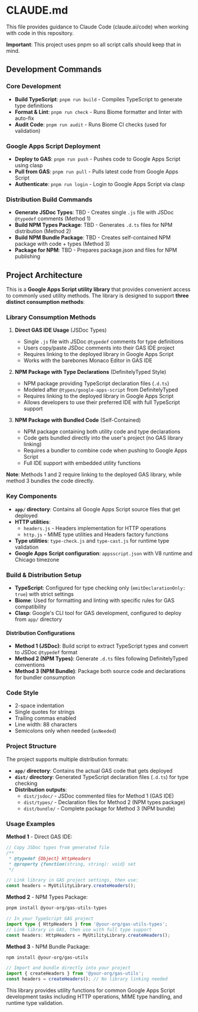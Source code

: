 # CLAUDE.md

This file provides guidance to Claude Code (claude.ai/code) when working with code in this repository.

**Important**: This project uses pnpm so all script calls should keep that in mind.

## Development Commands

### Core Development
- **Build TypeScript**: `pnpm run build` - Compiles TypeScript to generate type definitions
- **Format & Lint**: `pnpm run check` - Runs Biome formatter and linter with auto-fix
- **Audit Code**: `pnpm run audit` - Runs Biome CI checks (used for validation)

### Google Apps Script Deployment
- **Deploy to GAS**: `pnpm run push` - Pushes code to Google Apps Script using clasp
- **Pull from GAS**: `pnpm run pull` - Pulls latest code from Google Apps Script
- **Authenticate**: `pnpm run login` - Login to Google Apps Script via clasp

### Distribution Build Commands
- **Generate JSDoc Types**: TBD - Creates single `.js` file with JSDoc `@typedef` comments (Method 1)
- **Build NPM Types Package**: TBD - Generates `.d.ts` files for NPM distribution (Method 2)
- **Build NPM Bundle Package**: TBD - Creates self-contained NPM package with code + types (Method 3)
- **Package for NPM**: TBD - Prepares package.json and files for NPM publishing

## Project Architecture

This is a **Google Apps Script utility library** that provides convenient access to commonly used utility methods. The library is designed to support **three distinct consumption methods**:

### Library Consumption Methods

1. **Direct GAS IDE Usage** (JSDoc Types)
   - Single `.js` file with JSDoc `@typedef` comments for type definitions
   - Users copy/paste JSDoc comments into their GAS IDE project
   - Requires linking to the deployed library in Google Apps Script
   - Works with the barebones Monaco Editor in GAS IDE

2. **NPM Package with Type Declarations** (DefinitelyTyped Style)
   - NPM package providing TypeScript declaration files (`.d.ts`)
   - Modeled after `@types/google-apps-script` from DefinitelyTyped
   - Requires linking to the deployed library in Google Apps Script
   - Allows developers to use their preferred IDE with full TypeScript support

3. **NPM Package with Bundled Code** (Self-Contained)
   - NPM package containing both utility code and type declarations
   - Code gets bundled directly into the user's project (no GAS library linking)
   - Requires a bundler to combine code when pushing to Google Apps Script
   - Full IDE support with embedded utility functions

**Note**: Methods 1 and 2 require linking to the deployed GAS library, while method 3 bundles the code directly.

### Key Components

- **`app/` directory**: Contains all Google Apps Script source files that get deployed
- **HTTP utilities**:
  - `headers.js` - Headers implementation for HTTP operations
  - `http.js` - MIME type utilities and Headers factory functions
- **Type utilities**: `type-check.js` and `type-cast.js` for runtime type validation
- **Google Apps Script configuration**: `appsscript.json` with V8 runtime and Chicago timezone

### Build & Distribution Setup

- **TypeScript**: Configured for type checking only (`emitDeclarationOnly: true`) with strict settings
- **Biome**: Used for formatting and linting with specific rules for GAS compatibility
- **Clasp**: Google's CLI tool for GAS development, configured to deploy from `app/` directory

#### Distribution Configurations
- **Method 1 (JSDoc)**: Build script to extract TypeScript types and convert to JSDoc `@typedef` format
- **Method 2 (NPM Types)**: Generate `.d.ts` files following DefinitelyTyped conventions
- **Method 3 (NPM Bundle)**: Package both source code and declarations for bundler consumption

### Code Style

- 2-space indentation
- Single quotes for strings
- Trailing commas enabled
- Line width: 88 characters
- Semicolons only when needed (`asNeeded`)

### Project Structure

The project supports multiple distribution formats:

- **`app/` directory**: Contains the actual GAS code that gets deployed
- **`dist/` directory**: Generated TypeScript declaration files (`.d.ts`) for type checking
- **Distribution outputs**:
  - `dist/jsdoc/` - JSDoc commented files for Method 1 (GAS IDE)
  - `dist/types/` - Declaration files for Method 2 (NPM types package)
  - `dist/bundle/` - Complete package for Method 3 (NPM bundle)

### Usage Examples

**Method 1** - Direct GAS IDE:
```javascript
// Copy JSDoc types from generated file
/**
 * @typedef {Object} HttpHeaders
 * @property {function(string, string): void} set
 */

// Link library in GAS project settings, then use:
const headers = MyUtilityLibrary.createHeaders();
```

**Method 2** - NPM Types Package:
```bash
pnpm install @your-org/gas-utils-types
```
```typescript
// In your TypeScript GAS project
import type { HttpHeaders } from '@your-org/gas-utils-types';
// Link library in GAS, then use with full type support
const headers: HttpHeaders = MyUtilityLibrary.createHeaders();
```

**Method 3** - NPM Bundle Package:
```bash
npm install @your-org/gas-utils
```
```typescript
// Import and bundle directly into your project
import { createHeaders } from '@your-org/gas-utils';
const headers = createHeaders(); // No library linking needed
```

This library provides utility functions for common Google Apps Script development tasks including HTTP operations, MIME type handling, and runtime type validation.
